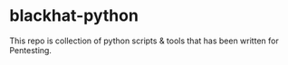 # blackhat-python
This repo is collection of python scripts &amp; tools that has been written for Pentesting.
